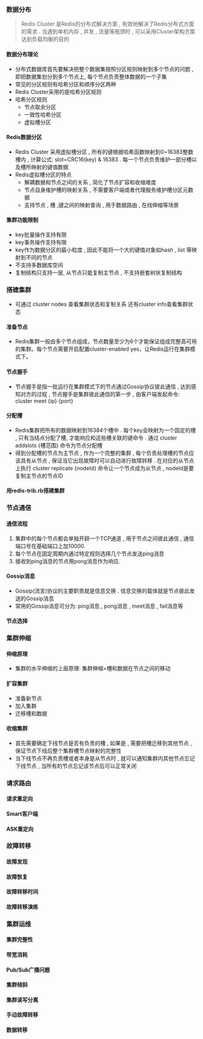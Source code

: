 ### 数据分布

> Redis Cluster 是Redis的分布式解决方案 , 有效地解决了Redis分布式方面的需求 . 当遇到单机内存 , 并发 , 流量等瓶颈时 , 可以采用Cluster架构方案达到负载均衡的目的

#### 数据分布理论

* 分布式数据库首先要解决把整个数据集按照分区规则映射到多个节点的问题 , 即把数据集划分到多个节点上, 每个节点负责整体数据的一个子集
* 常见的分区规则有哈希分区和顺序分区两种
* Redis Cluster采用的是哈希分区规则
* 哈希分区规则
  * 节点取余分区
  * 一致性哈希分区
  * 虚拟槽分区

#### Redis数据分区

* Redis Cluster 采用虚拟槽分区 , 所有的键根据哈希函数映射到0~16383整数槽内 , 计算公式: slot=CRC16(key) & 16383 . 每一个节点负责维护一部分槽以及槽所映射的键值数据
* Redis虚拟槽分区的特点
  * 解耦数据和节点之间的关系 , 简化了节点扩容和收缩难度
  * 节点自身维护槽的映射关系 , 不需要客户端或者代理服务维护槽分区元数据
  * 支持节点 , 槽 ,键之间的映射查询 , 用于数据路由 , 在线伸缩等场景

#### 集群功能限制

* key批量操作支持有限
* key事务操作支持有限
* key作为数据分区的最小粒度 , 因此不能将一个大的键值对象如hash , list 等映射到不同的节点
* 不支持多数据库空间
* 复制结构只支持一层, 从节点只能复制主节点 , 不支持嵌套树状复制结构

### 搭建集群

* 可通过 cluster nodes 查看集群状态和复制关系 还有cluster info查看集群状态

#### 准备节点

* Redis集群一般由多个节点组成，节点数量至少为6个才能保证组成完整高可用的集群。每个节点需要开启配置cluster-enabled yes，让Redis运行在集群模式下。

#### 节点握手

* 节点握手是指一批运行在集群模式下的节点通过Gossip协议彼此通信 , 达到感知对方的过程 , 节点握手是集群彼此通信的第一步 , 由客户端发起命令: cluster meet {ip} {port}

#### 分配槽

- Redis集群把所有的数据映射到16384个槽中 . 每个key会映射为一个固定的槽 , 只有当结点分配了槽, 才能响应和这些槽关联的键命令 . 通过 cluster addslots {槽范围} 命令为节点分配槽
- 得到分配槽的节点为主节点 , 作为一个完整的集群 , 每个负责处理槽的节点应该具有从节点 , 保证当它出现故障时可以自动进行故障转移 . 在对应的从节点上执行 cluster replicate {nodeId} 命令让一个节点成为从节点 , nodeId是要复制主节点的节点ID

#### 用redis-trib.rb搭建集群

### 节点通信

#### 通信流程

1. 集群中的每个节点都会单独开辟一个TCP通道 , 用于节点之间彼此通信 , 通信端口号在基础端口上加10000.
2. 每个节点在固定周期内通过特定规则选择几个节点发送ping消息
3. 接收到ping消息的节点用pong消息作为响应.

#### Gossip消息

* Gossip(流言)协议的主要职责就是信息交换 . 信息交换的载体就是节点彼此发送的Gossip消息
* 常用的Gossip消息可分为: ping消息 , pong消息 , meet消息 , fail消息等

#### 节点选择

### 集群伸缩

#### 伸缩原理

* 集群的水平伸缩的上层原理: 集群伸缩=槽和数据在节点之间的移动

#### 扩容集群

* 准备新节点
* 加入集群
* 迁移槽和数据

#### 收缩集群

* 首先需要确定下线节点是否有负责的槽 , 如果是 , 需要把槽迁移到其他节点 , 保证节点下线后整个集群槽节点映射的完整性
* 当下线节点不再负责槽或者本身是从节点时 , 就可以通知集群内其他节点忘记下线节点 , 当所有的节点忘记该节点后可以正常关闭

### 请求路由

#### 请求重定向

#### Smart客户端

#### ASK重定向

### 故障转移

#### 故障发现

#### 故障恢复

#### 故障转移时间

#### 故障转移演练

### 集群运维

#### 集群完整性

#### 带宽消耗

#### Pub/Sub广播问题

#### 集群倾斜

#### 集群读写分离

#### 手动故障转移

#### 数据转移

